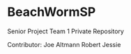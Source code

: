 # BeachWormSP
Senior Project Team 1 Private Repository

Contributor: Joe Altmann
             Robert Jessie
